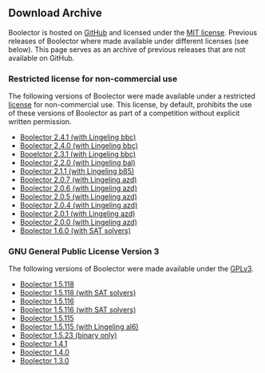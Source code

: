 ## Download Archive

Boolector is hosted on [GitHub](https://github.com/boolector/boolector)
and licensed under the <a class="hl" href="https://opensource.org/licenses/MIT">MIT license</a>.
Previous releases of Boolector where made available under different licenses
(see below).
This page serves as an archive of previous releases that are not available
on GitHub.

### Restricted license for non-commercial use

The following versions of Boolector were made available under a restricted
[license](solver-archive/COPYING) for non-commercial use.
This license, by default, prohibits the use of these versions of Boolector
as part of a competition without explicit written permission.

- [Boolector 2.4.1 (with Lingeling bbc)](solver-archive/boolector-2.4.1-with-lingeling-bbc.tar.xz)
- [Boolector 2.4.0 (with Lingeling bbc)](solver-archive/boolector-2.4.0-with-lingeling-bbc.tar.xz)
- [Booelctor 2.3.1 (with Lingeling bbc)](solver-archive/boolector-2.3.1-with-lingeling-bbc.tar.xz)
- [Boolector 2.2.0 (with Lingeling bal)](solver-archive/boolector-2.2.0-with-lingeling-bal.tar.xz)
- [Boolector 2.1.1 (with Lingeling b85)](solver-archive/boolector-2.1.1-with-lingeling-b85.tar.xz)
- [Boolector 2.0.7 (with Lingeling azd)](solver-archive/boolector-2.0.7-with-lingeling-azd.tar.xz)
- [Boolector 2.0.6 (with Lingeling azd)](solver-archive/boolector-2.0.6-with-lingeling-azd.tar.xz)
- [Boolector 2.0.5 (with Lingeling azd)](solver-archive/boolector-2.0.5-with-lingeling-azd.tar.xz)
- [Boolector 2.0.4 (with Lingeling azd)](solver-archive/boolector-2.0.4-with-lingeling-azd.tar.xz)
- [Boolector 2.0.1 (with Lingeling azd)](solver-archive/boolector-2.0.1-with-lingeling-azd.tar.xz)
- [Boolector 2.0.0 (with Lingeling azd)](solver-archive/boolector-2.0.0-with-lingeling-azd.tar.xz)
- [Boolector 1.6.0 (with SAT solvers)](solver-archive/boolector-1.6.0-with-sat-solvers.tar.xz)


### GNU General Public License Version 3

The following versions of Boolector were made available under the [GPLv3](https://www.gnu.org/licenses/gpl-3.0).

- [Boolector 1.5.118](boolector-1.5.118-6b56be4-121013.tar.xz)
- [Boolector 1.5.118 (with SAT solvers)](boolector-1.5.118-with-sat-solvers.tar.xz)
- [Boolector 1.5.116](boolector-1.5.116-eeaf10b-121004.tar.xz)
- [Boolector 1.5.116 (with SAT solvers)](boolector-1.5.116-with-sat-solvers.tar.xz)
- [Boolector 1.5.115](boolector-1.5.115-5d546c8-120922.tar.xz)
- [Boolector 1.5.115 (with Lingeling al6)](boolector-1.5.115-with-lingeling-al6.tar.xz)
- [Boolector 1.5.23 (binary only)](boolector-1.5.23-833.tar.xz)
- [Boolector 1.4.1](boolector-1.4.1-376e6b0-110304.tar.xz)
- [Boolector 1.4.0](boolector-1.4-ffc2089-100608.tar.xz)
- [Boolector 1.3.0](boolector-1.3-e71a070-100601.tar.xz)
